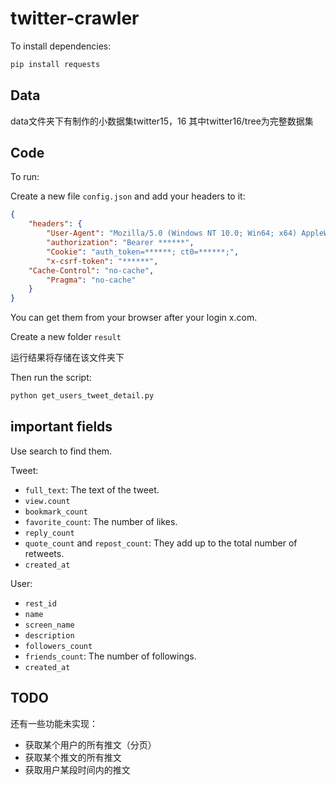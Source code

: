 # twitter-crawler

To install dependencies:

```bash
pip install requests
```
## Data

data文件夹下有制作的小数据集twitter15，16
其中twitter16/tree为完整数据集
## Code
To run:

Create a new file `config.json` and add your headers to it:

```json
{
    "headers": {
        "User-Agent": "Mozilla/5.0 (Windows NT 10.0; Win64; x64) AppleWebKit/537.36 (KHTML, like Gecko) Chrome/122.0.0.0 Safari/537.36",
        "authorization": "Bearer ******",
        "Cookie": "auth_token=******; ct0=******;",
        "x-csrf-token": "******",
	"Cache-Control": "no-cache",
        "Pragma": "no-cache"
    }
}
```

You can get them from your browser after your login x.com.

Create a new folder `result`

运行结果将存储在该文件夹下

Then run the script:

```bash
python get_users_tweet_detail.py
```


## important fields

Use search to find them.

Tweet:

- `full_text`: The text of the tweet.
- `view.count`
- `bookmark_count`
- `favorite_count`: The number of likes.
- `reply_count`
- `quote_count` and `repost_count`: They add up to the total number of retweets.
- `created_at`

User:

- `rest_id`
- `name`
- `screen_name`
- `description`
- `followers_count`
- `friends_count`: The number of followings.
- `created_at`
## TODO

还有一些功能未实现：

- 获取某个用户的所有推文（分页）
- 获取某个推文的所有推文
- 获取用户某段时间内的推文
